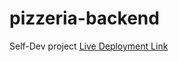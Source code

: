 # pizzeria-backend
Self-Dev project
[Live Deployment Link](https://pizzeria-backend.viola-ivolga.repl.co)
